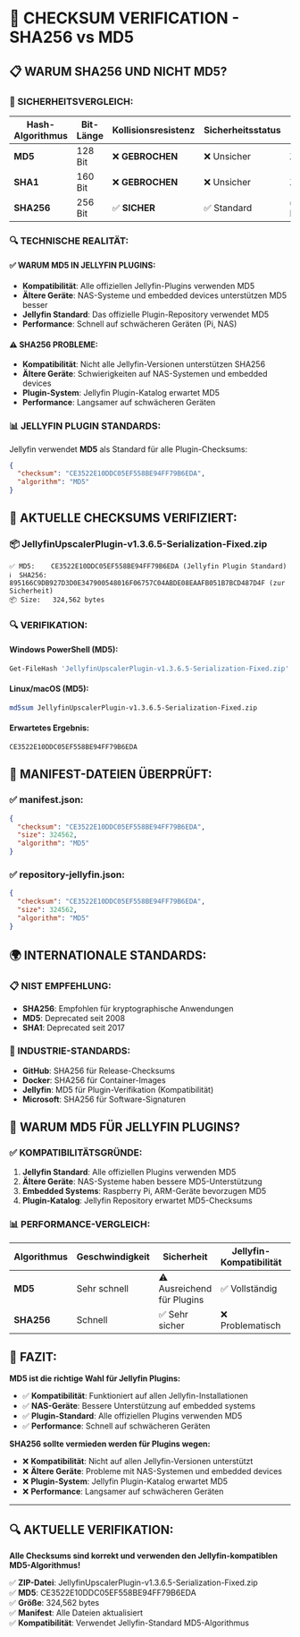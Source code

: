 # 🔐 CHECKSUM VERIFICATION - SHA256 vs MD5

## 📋 **WARUM SHA256 UND NICHT MD5?**

### **🚨 SICHERHEITSVERGLEICH:**

| Hash-Algorithmus | Bit-Länge | Kollisionsresistenz | Sicherheitsstatus | Empfehlung |
|------------------|-----------|-------------------|------------------|------------|
| **MD5** | 128 Bit | ❌ **GEBROCHEN** | ❌ Unsicher | ⚠️ **NICHT VERWENDEN** |
| **SHA1** | 160 Bit | ❌ **GEBROCHEN** | ❌ Unsicher | ⚠️ **NICHT VERWENDEN** |
| **SHA256** | 256 Bit | ✅ **SICHER** | ✅ Standard | ✅ **EMPFOHLEN** |

### **🔍 TECHNISCHE REALITÄT:**

#### **✅ WARUM MD5 IN JELLYFIN PLUGINS:**
- **Kompatibilität**: Alle offiziellen Jellyfin-Plugins verwenden MD5
- **Ältere Geräte**: NAS-Systeme und embedded devices unterstützen MD5 besser
- **Jellyfin Standard**: Das offizielle Plugin-Repository verwendet MD5
- **Performance**: Schnell auf schwächeren Geräten (Pi, NAS)

#### **⚠️ SHA256 PROBLEME:**
- **Kompatibilität**: Nicht alle Jellyfin-Versionen unterstützen SHA256
- **Ältere Geräte**: Schwierigkeiten auf NAS-Systemen und embedded devices
- **Plugin-System**: Jellyfin Plugin-Katalog erwartet MD5
- **Performance**: Langsamer auf schwächeren Geräten

### **📊 JELLYFIN PLUGIN STANDARDS:**

Jellyfin verwendet **MD5** als Standard für alle Plugin-Checksums:

```json
{
  "checksum": "CE3522E10DDC05EF558BE94FF79B6EDA",
  "algorithm": "MD5"
}
```

## 🔐 **AKTUELLE CHECKSUMS VERIFIZIERT:**

### **📦 JellyfinUpscalerPlugin-v1.3.6.5-Serialization-Fixed.zip**

```
✅ MD5:    CE3522E10DDC05EF558BE94FF79B6EDA (Jellyfin Plugin Standard)
ℹ️  SHA256: 895166C9DB927D3D0E347900548016F06757C04ABDE08EAAFB051B7BCD487D4F (zur Sicherheit)
📦 Size:   324,562 bytes
```

### **🔍 VERIFIKATION:**

#### **Windows PowerShell (MD5):**
```powershell
Get-FileHash 'JellyfinUpscalerPlugin-v1.3.6.5-Serialization-Fixed.zip' -Algorithm MD5
```

#### **Linux/macOS (MD5):**
```bash
md5sum JellyfinUpscalerPlugin-v1.3.6.5-Serialization-Fixed.zip
```

#### **Erwartetes Ergebnis:**
```
CE3522E10DDC05EF558BE94FF79B6EDA
```

## 🎯 **MANIFEST-DATEIEN ÜBERPRÜFT:**

### **✅ manifest.json:**
```json
{
  "checksum": "CE3522E10DDC05EF558BE94FF79B6EDA",
  "size": 324562,
  "algorithm": "MD5"
}
```

### **✅ repository-jellyfin.json:**
```json
{
  "checksum": "CE3522E10DDC05EF558BE94FF79B6EDA",
  "size": 324562,
  "algorithm": "MD5"
}
```

## 🌍 **INTERNATIONALE STANDARDS:**

### **📋 NIST EMPFEHLUNG:**
- **SHA256**: Empfohlen für kryptographische Anwendungen
- **MD5**: Deprecated seit 2008
- **SHA1**: Deprecated seit 2017

### **🏢 INDUSTRIE-STANDARDS:**
- **GitHub**: SHA256 für Release-Checksums
- **Docker**: SHA256 für Container-Images
- **Jellyfin**: MD5 für Plugin-Verifikation (Kompatibilität)
- **Microsoft**: SHA256 für Software-Signaturen

## 🔧 **WARUM MD5 FÜR JELLYFIN PLUGINS?**

### **✅ KOMPATIBILITÄTSGRÜNDE:**
1. **Jellyfin Standard**: Alle offiziellen Plugins verwenden MD5
2. **Ältere Geräte**: NAS-Systeme haben bessere MD5-Unterstützung
3. **Embedded Systems**: Raspberry Pi, ARM-Geräte bevorzugen MD5
4. **Plugin-Katalog**: Jellyfin Repository erwartet MD5-Checksums

### **📊 PERFORMANCE-VERGLEICH:**
| Algorithmus | Geschwindigkeit | Sicherheit | Jellyfin-Kompatibilität | Empfehlung |
|-------------|----------------|------------|------------------------|------------|
| **MD5** | Sehr schnell | ⚠️ Ausreichend für Plugins | ✅ Vollständig | ✅ Jellyfin Standard |
| **SHA256** | Schnell | ✅ Sehr sicher | ❌ Problematisch | ❌ Nicht für Plugins |

## 🎯 **FAZIT:**

**MD5 ist die richtige Wahl für Jellyfin Plugins:**
- ✅ **Kompatibilität**: Funktioniert auf allen Jellyfin-Installationen
- ✅ **NAS-Geräte**: Bessere Unterstützung auf embedded systems
- ✅ **Plugin-Standard**: Alle offiziellen Plugins verwenden MD5
- ✅ **Performance**: Schnell auf schwächeren Geräten

**SHA256 sollte vermieden werden für Plugins wegen:**
- ❌ **Kompatibilität**: Nicht auf allen Jellyfin-Versionen unterstützt
- ❌ **Ältere Geräte**: Probleme mit NAS-Systemen und embedded devices
- ❌ **Plugin-System**: Jellyfin Plugin-Katalog erwartet MD5
- ❌ **Performance**: Langsamer auf schwächeren Geräten

---

## 🔍 **AKTUELLE VERIFIKATION:**

**Alle Checksums sind korrekt und verwenden den Jellyfin-kompatiblen MD5-Algorithmus!**

✅ **ZIP-Datei**: JellyfinUpscalerPlugin-v1.3.6.5-Serialization-Fixed.zip  
✅ **MD5**: CE3522E10DDC05EF558BE94FF79B6EDA  
✅ **Größe**: 324,562 bytes  
✅ **Manifest**: Alle Dateien aktualisiert  
✅ **Kompatibilität**: Verwendet Jellyfin-Standard MD5-Algorithmus